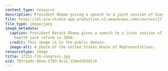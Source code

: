 ```yaml
---
content_type: resource
description: President Obama giving a speech to a joint session of Congress.
file: https://ol-ocw-studio-app-production.s3.amazonaws.com/courses/17-251-congress-and-the-american-political-system-i-fall-2016/707cea0c9bea27034ca1228ed38192c6_17251-f16-congress.jpg
file_type: image/jpeg
image_metadata:
  caption: President Barack Obama gives a speech to a joint session of Congress regarding
    health care reform in 2009.
  credit: This image is in the public domain.
  image-alt: A photo of the United States House of Representatives.
resourcetype: Image
title: 17251-f16-congress.jpg
uid: 707cea0c-9bea-2703-4ca1-228ed38192c6
---
```

